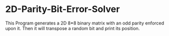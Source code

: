 # 2D-Parity-Bit-Error-Solver
This Program generates a 2D 8*8 binary matrix with an odd parity enforced upon it. Then it will transpose a random bit and print its position.

